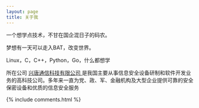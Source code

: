 ```yaml
---
layout: page
title: 关于我 
---
```


一个想学点技术，不甘在国企混日子的码农。
<p>
梦想有一天可以走入BAT，改变世界。
<p>
Linux，C，C++，Python，Go，什么都想学

<p>

所在公司
<a target="_blank" href="https://www.talkingdata.com/"> 兴唐通信科技有限公司 </a>
是我国主要从事信息安全设备研制和软件开发业务的高科技公司。多年来一直为党、政、军、金融机构及大型企业提供可靠的安全保密设备和优质的信息安全服务


{% include comments.html %}

